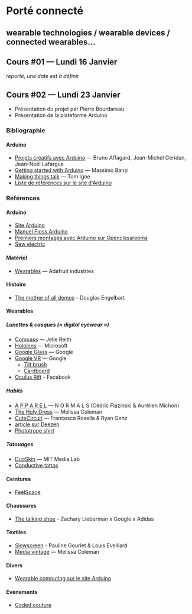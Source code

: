 Porté connecté
===============================================
## wearable technologies / wearable devices / connected wearables...

## Cours #01 — Lundi 16 Janvier
*reporté, une date est à définir*

## Cours #02 — Lundi 23 Janvier
* Présentation du projet par Pierre Bourdareau
* Présentation de la plateforme Arduino


### Bibliographie
#### Arduino
* [Projets créatifs avec Arduino](http://www.pearson.fr/livre/?GCOI=27440100443180&fa=author&person_id=14889) — Bruno Affagard, Jean-Michel Géridan, Jean-Noël Lafargue
* [Getting started with Arduino](http://shop.oreilly.com/product/0636920021414.do) — Massimo Banzi
* [Making things talk](https://store.arduino.cc/product/B000002) — Tom Igoe
* [Liste de références sur le site d'Arduino](https://store.arduino.cc/category/26)


### Références
#### Arduino
* [Site Arduino](http://www.arduino.cc)
* [Manuel Floss Arduino](https://fr.flossmanuals.net/arduino/historique-du-projet-arduino/)
* [Premiers montages avec Arduino sur Openclassrooms](https://openclassrooms.com/courses/programmez-vos-premiers-montages-avec-arduino)
* [Sew electric](http://sewelectric.org/)

#### Matériel
* [Wearables](https://www.adafruit.com/category/65) — Adafruit industries


#### Histoire
* [The mother of all demos](https://www.youtube.com/watch?v=yJDv-zdhzMY) - Douglas Engelbart

#### Wearables
##### Lunettes & casques (« digital eyewear »)
* [Compass](http://jellereith.nl/projectpage.php?id=22) — Jelle Reith
* [Hololens](https://www.microsoft.com/microsoft-hololens/fr-fr) — Microsoft
* [Google Glass](https://fr.wikipedia.org/wiki/Google_Glass) — Google
* [Google VR](https://vr.google.com/) — Google
  * [Tilt brush](https://vr.google.com/)
  * [Cardboard](https://vr.google.com/cardboard/)
* [Oculus Rift](https://www3.oculus.com/en-us/rift/) - Facebook

##### Habits
* [A P P A R E L](http://mixtur.es/apparel/) — N O R M A L S (Cédric Flazinski & Aurélien Michon)
* [The Holy Dress](http://www.melissacoleman.nl/) — Melissa Coleman
* [CuteCircuit](https://cutecircuit.com/) — Francesca Rosella & Ryan Genz
 * [article sur Deezen](https://www.dezeen.com/2014/08/29/movie-francesca-rosella-cutecircuit-digital-fashion-smart-textiles/)
* [Phototrope shirt](https://vimeo.com/194846079)

##### Tatouages
* [DuoSkin](https://vimeo.com/178334883) — MIT Media Lab
* [Conductive tattos](http://hackaday.com/2015/11/25/conductive-circuit-board-tattoos-tech-tats/)

#### Ceintures
* [FeelSpace](http://www.feelspace.de/navibelt/)

#### Chaussures
* [The talking shoe](http://hypebeast.com/2013/3/google-x-adidas-talking-shoe-by-art-copy-code-zach-lieberman-and-yesyesno) - Zachary Lieberman x Google x Adidas

#### Textiles
* [Slowscreen](https://louiseveillard.com/projets/slowscreen) - Pauline Gourlet & Louis Eveillard
* [Media vintage](http://v2.nl/lab/projects/media-vintage%20%28project%29) — Melissa Coleman


#### Divers
* [Wearable computing sur le site Arduino](https://blog.arduino.cc/category/wearable-computing/)





#### Évènements
* [Coded couture](https://www.dezeen.com/2016/03/17/coded-couture-fashion-futuristic-exhibition-pratt-gallery-new-york/) 
